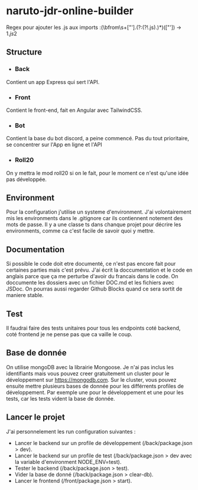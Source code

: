 # naruto-jdr-online-builder

Regex pour ajouter les .js aux imports :(\bfrom\s+["']\.(?:(?!\.js).)*)(["']) -> $1.js$2

## Structure
- ### Back
Contient un app Express qui sert l'API.
- ### Front
Contient le front-end, fait en Angular avec TailwindCSS.
- ### Bot
Contient la base du bot discord, a peine commencé. Pas du tout prioritaire, se concentrer sur l'App en ligne et l'API
- ### Roll20
On y mettra le mod roll20 si on le fait, pour le moment ce n'est qu'une idée pas développée.

## Environment
Pour la configuration j'utilise un systeme d'environment. J'ai volontairement mis les environments dans le .gitignore car ils contiennent notement des mots de passe. Il y a une classe ts dans chanque projet pour décrire les environments, comme ca c'est facile de savoir quoi y mettre.

## Documentation
Si possible le code doit etre documenté, ce n'est pas encore fait pour certaines parties mais c'est prévu. J'ai écrit la doccumentation et le code en anglais parce que ça me perturbe d'avoir du francais dans le code.
On doccumente les dossiers avec un fichier DOC.md et les fichiers avec JSDoc. On pourras aussi regarder Github Blocks quand ce sera sortit de maniere stable.

## Test
Il faudrai faire des tests unitaires pour tous les endpoints coté backend, coté frontend je ne pense pas que ca vaille le coup.

## Base de donnée
On utilise mongoDB avec la librairie Mongoose.
Je n'ai pas inclus les identifiants mais vous pouvez creer gratuitement un cluster pour le développement sur https://mongodb.com. Sur le cluster, vous pouvez ensuite mettre plusieurs bases de donnée pour les différrents profiles de développement.
Par exemple une pour le développement et une pour les tests, car les tests vident la base de donnée.

## Lancer le projet
J'ai personnelement les run configuration suivantes :
- Lancer le backend sur un profile de développement (/back/package.json > dev).
- Lancer le backend sur un profile de test (/back/package.json > dev avec la variable d'environment NODE_ENV=test).
- Tester le backend (/back/package.json > test).
- Vider la base de donné (/back/package.json > clear-db).
- Lancer le frontend (/front/package.json > start).
